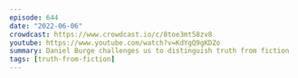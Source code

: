 ```yaml
---
episode: 644
date: "2022-06-06"
crowdcast: https://www.crowdcast.io/c/8toe3mt58zv8
youtube: https://www.youtube.com/watch?v=KdYgQ9gKDZo
summary: Daniel Burge challenges us to distinguish truth from fiction
tags: [truth-from-fiction]
---
```

